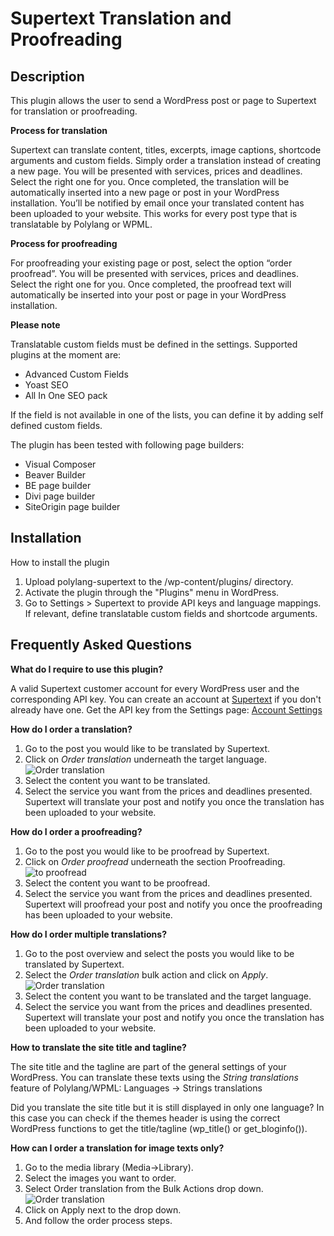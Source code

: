 # Supertext Translation and Proofreading

## Description

This plugin allows the user to send a WordPress post or page to Supertext for translation or proofreading.

**Process for translation**

Supertext can translate content, titles, excerpts, image captions, shortcode arguments and custom fields. Simply order a translation instead of creating a new page.
You will be presented with services, prices and deadlines. Select the right one for you. 
Once completed, the translation will be automatically inserted into a new page or post in your WordPress installation. 
You’ll be notified by email once your translated content has been uploaded to your website.
This works for every post type that is translatable by Polylang or WPML.

**Process for proofreading**

For proofreading your existing page or post, select the option “order proofread”. You will be presented with services, prices and deadlines. 
Select the right one for you. Once completed, the proofread text will automatically be inserted into your post or page in your WordPress installation. 

**Please note**

Translatable custom fields must be defined in the settings. Supported plugins at the moment are:
- Advanced Custom Fields
- Yoast SEO
- All In One SEO pack

If the field is not available in one of the lists, you can define it by adding self defined custom fields.

The plugin has been tested with following page builders:
- Visual Composer
- Beaver Builder
- BE page builder
- Divi page builder
- SiteOrigin page builder

## Installation

How to install the plugin

1. Upload polylang-supertext to the /wp-content/plugins/ directory.
2. Activate the plugin through the "Plugins" menu in WordPress.
3. Go to Settings > Supertext to provide API keys and language mappings. If relevant, define translatable custom fields and shortcode arguments.

## Frequently Asked Questions

**What do I require to use this plugin?**

A valid Supertext customer account for every WordPress user and the corresponding API key.
You can create an account at [Supertext](https://www.supertext.ch/en/signup) if you don't already have one.
Get the API key from the Settings page: [Account Settings](https://www.supertext.ch/customer/accountsettings)

**How do I order a translation?**

1. Go to the post you would like to be translated by Supertext.
2. Click on _Order translation_ underneath the target language. ![Order translation](https://ps.w.org/polylang-supertext/assets/screenshot-1.png)
3. Select the content you want to be translated.
4. Select the service you want from the prices and deadlines presented. Supertext will translate your post and notify you once the translation has been uploaded to your website.

**How do I order a proofreading?**

1. Go to the post you would like to be proofread by Supertext.
2. Click on _Order proofread_ underneath the section Proofreading.![to proofread](https://ps.w.org/polylang-supertext/assets/screenshot-7.png)
3. Select the content you want to be proofread.
4. Select the service you want from the prices and deadlines presented. Supertext will proofread your post and notify you once the proofreading has been uploaded to your website.

**How do I order multiple translations?**

1. Go to the post overview and select the posts you would like to be translated by Supertext.
2. Select the _Order translation_ bulk action and click on _Apply_. ![Order translation](https://ps.w.org/polylang-supertext/assets/screenshot-3.png)
3. Select the content you want to be translated and the target language.
4. Select the service you want from the prices and deadlines presented. Supertext will translate your post and notify you once the translation has been uploaded to your website.

**How to translate the site title and tagline?**

The site title and the tagline are part of the general settings of your WordPress. You can translate these texts using the _String translations_ feature of Polylang/WPML:
Languages -> Strings translations

Did you translate the site title but it is still displayed in only one language? In this case you can check if the themes header is using the correct WordPress functions to get the title/tagline (wp_title() or get_bloginfo()).

**How can I order a translation for image texts only?**

1. Go to the media library (Media->Library).
2. Select the images you want to order.
3. Select Order translation from the Bulk Actions drop down. ![Order translation](https://ps.w.org/polylang-supertext/assets/wp_translate_media.png)
4. Click on Apply next to the drop down.
5. And follow the order process steps.
